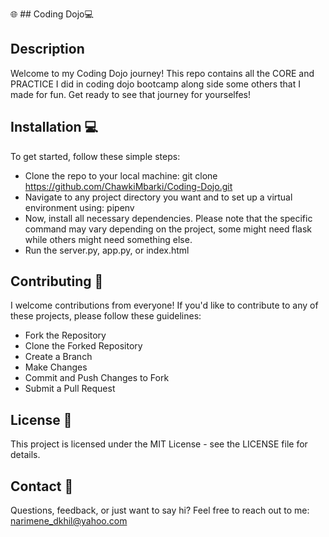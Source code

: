 🌐 ## Coding Dojo💻
## Description
Welcome to my Coding Dojo journey! This repo contains all the CORE and PRACTICE I did in coding dojo bootcamp along side some others that I made for fun. Get ready to see that journey for yourselfes!

## Installation 💻
To get started, follow these simple steps:

- Clone the repo to your local machine: git clone https://github.com/ChawkiMbarki/Coding-Dojo.git
- Navigate to any project directory you want and to set up a virtual environment using: pipenv
- Now, install all necessary dependencies. Please note that the specific command may vary depending on the project, some might need flask while others might need something else.
- Run the server.py, app.py, or index.html
  
## Contributing 🤝
I welcome contributions from everyone! If you'd like to contribute to any of these projects, please follow these guidelines:

- Fork the Repository
- Clone the Forked Repository
- Create a Branch
- Make Changes
- Commit and Push Changes to Fork
- Submit a Pull Request

## License 📝
This project is licensed under the MIT License - see the LICENSE file for details.

## Contact 📧
Questions, feedback, or just want to say hi? Feel free to reach out to me: narimene_dkhil@yahoo.com 
